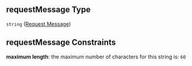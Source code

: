 ## requestMessage Type

`string` ([Request Message](btpsa-usecase-properties-services-items-allof-1-then-allof-90-then-allof-1-then-properties-parameters-properties-request-message.md))

## requestMessage Constraints

**maximum length**: the maximum number of characters for this string is: `60`
